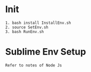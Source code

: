 Init
====

	1. bash install InstallEnv.sh
	2. source SetEnv.sh
	3. bash RunEnv.sh

Sublime Env Setup
====
	Refer to notes of Node Js